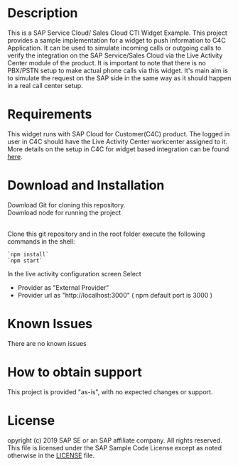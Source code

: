 # Description
This is a SAP Service Cloud/ Sales Cloud CTI Widget Example. This project provides a sample implementation for a widget to push information to C4C Application.
It can be used to simulate incoming calls or outgoing calls to verify the integration on the SAP Service/Sales Cloud via the Live Activity Center module of the product.
It is important to note that there is no PBX/PSTN setup to make actual phone calls via this widget. It's main aim is to simulate the request on the SAP side in the same way as it should happen in a real call center setup.

# Requirements
This widget runs with SAP Cloud for Customer(C4C) product.
The logged in user in C4C should have the Live Activity Center workcenter assigned to it.
More details on the setup in C4C for widget based integration can be found [here]( https://help.sap.com/viewer/5f35ee8b31e44f2786d7c2696defa2f6/1811/en-US/b3d0c82ec5de408d9fdb5e894094dc3d.html#loiob3d0c82ec5de408d9fdb5e894094dc3d).

# Download and Installation
Download Git for cloning this repository. 
<br>Download node for running the project<br>

<br>Clone this git repository and in the root folder execute the following commands in the shell:

```shell
`npm install`
`npm start`
```
In the live activity configuration screen
Select 
- Provider as "External Provider"
- Provider url as "http://localhost:3000" ( npm default port is 3000 )

# Known Issues
There are no known issues

# How to obtain support
This project is provided "as-is", with no expected changes or support.  

# License
opyright (c) 2019 SAP SE or an SAP affiliate company. All rights reserved.
This file is licensed under the SAP Sample Code License except as noted otherwise in the [LICENSE](https://github.com/SAP/cloud-c4s-cti-integration/blob/master/License.md) file.



